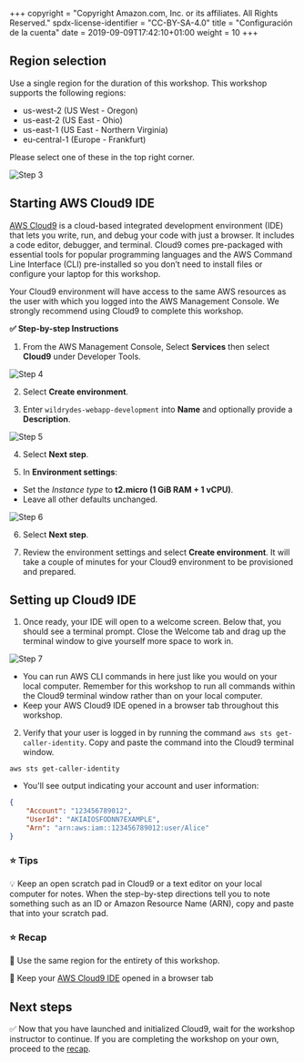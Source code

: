 +++
copyright = "Copyright Amazon.com, Inc. or its affiliates. All Rights Reserved."
spdx-license-identifier = "CC-BY-SA-4.0"
title = "Configuración de la cuenta"
date = 2019-09-09T17:42:10+01:00
weight = 10
+++

## Region selection

Use a single region for the duration of this workshop. This workshop supports the following regions:

- us-west-2 (US West - Oregon)
- us-east-2 (US East - Ohio)
- us-east-1 (US East - Northern Virginia)
- eu-central-1 (Europe - Frankfurt)

Please select one of these in the top right corner.

![Step 3](/images/c9-step3.png)

## Starting AWS Cloud9 IDE

[AWS Cloud9][cloud9] is a cloud-based integrated development environment (IDE) that lets you write, run, and debug your code with just a browser. It includes a code editor, debugger, and terminal. Cloud9 comes pre-packaged with essential tools for popular programming languages and the AWS Command Line Interface (CLI) pre-installed so you don’t need to install files or configure your laptop for this workshop. 

Your Cloud9 environment will have access to the same AWS resources as the user with which you logged into the AWS Management Console. We strongly recommend using Cloud9 to complete this workshop.

**:white_check_mark: Step-by-step Instructions**

1. From the AWS Management Console, Select **Services** then select **Cloud9** under Developer Tools. 

![Step 4](/images/c9-step4.png)

2. Select **Create environment**.

3. Enter `wildrydes-webapp-development` into **Name** and optionally provide a **Description**.

![Step 5](/images/c9-step5.png)

4. Select **Next step**.

5. In **Environment settings**:
- Set the *Instance type* to **t2.micro (1 GiB RAM + 1 vCPU)**.
- Leave all other defaults unchanged.

![Step 6](/images/c9-step6-b.png)

6. Select **Next step**.

7. Review the environment settings and select **Create environment**. It will take a couple of minutes for your Cloud9 environment to be provisioned and prepared.

## Setting up Cloud9 IDE

1. Once ready, your IDE will open to a welcome screen. Below that, you should see a terminal prompt. Close the Welcome tab and drag up the terminal window to give yourself more space to work in. 

![Step 7](/images/c9-step7.png)

- You can run AWS CLI commands in here just like you would on your local computer. Remember for this workshop to run all commands within the Cloud9 terminal window rather than on your local computer.
- Keep your AWS Cloud9 IDE opened in a browser tab throughout this workshop.

2. Verify that your user is logged in by running the command `aws sts get-caller-identity`. Copy and paste the command into the Cloud9 terminal window. 

```console
aws sts get-caller-identity
```

- You'll see output indicating your account and user information:

```json
{
    "Account": "123456789012",
    "UserId": "AKIAIOSFODNN7EXAMPLE",
    "Arn": "arn:aws:iam::123456789012:user/Alice"
}
```
### :star: Tips

:bulb: Keep an open scratch pad in Cloud9 or a text editor on your local computer for notes. When the step-by-step directions tell you to note something such as an ID or Amazon Resource Name (ARN), copy and paste that into your scratch pad.

### :star: Recap

:key: Use the same region for the entirety of this workshop.

:key: Keep your [AWS Cloud9 IDE](#starting-aws-cloud9-ide) opened in a browser tab

## Next steps

:white_check_mark: Now that you have launched and initialized Cloud9, wait for the workshop instructor to continue. If you are completing the workshop on your own, proceed to the [recap](../recap).

[cloud9]: https://aws.amazon.com/cloud9
